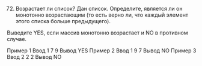 72. Возрастает ли список?
Дан список. Определите, является ли он монотонно возрастающим (то есть верно ли, что каждый элемент этого списка больше предыдущего).

Выведите YES, если массив монотонно возрастает и NO в противном случае.

Пример 1
Ввод
1 7 9
Вывод
YES
Пример 2
Ввод
1 9 7
Вывод
NO
Пример 3
Ввод
2 2 2
Вывод
NO